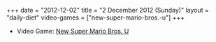 +++
date = "2012-12-02"
title = "2 December 2012 (Sunday)"
layout = "daily-diet"
video-games = ["new-super-mario-bros.-u"]
+++


* Video Game: [New Super Mario Bros. U](/video-games/new-super-mario-bros.-u)